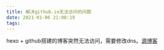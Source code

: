 ```yaml
---
title: 解决github.io无法访问的问题
date: 2021-01-06 21:08:19
tags:
---
```

hexo + github搭建的博客突然无法访问，需要修改dns。[源博客](https://www.cnblogs.com/Syinho/p/14083628.html)